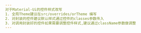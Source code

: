 ```yaml
---
对于Material-Ui的控件样式改写
1. 全局Theme建议在src/overrides/orTheme 编写
2. 对封装的控件建议默认样式通过控件的classes参数传入
3. 对调用封装好的控件如果需要调整控件样式,建议通过className参数做调整
---
```

